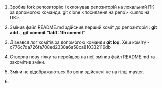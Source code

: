 1. Зробив fork репозиторію і склонував репозиторій на локальний ПК за допомогою команди: git clone <посилання на репо> <шлях на ПК>.

2. Змінив файл README.md здійснив перший коміт до репозиторія : **git add .**, **git commit "lab1: 1th commit"**

3. Дізнався лог комітів за допомогою команди **git log**. Хеш коміту -  c776c7da726fa708ed2338a6a58ca810332116db

4. Cтворив нову гілку та перейшов на неї, змінив файл README.md та закомітив зміни.

5. Зміни не відображаються бо вони здійснені не на гілці master.

6. 

